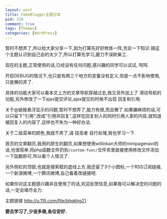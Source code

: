 ```yaml
--- 
layout: post
title: FakeBlogger主题分享
pid: 219
comment: true
tags: [Themes]
categories: [WordPress]
---
```

暂时不想弄了,所以给大家分享一下,因为打算先好好修炼一阵,充实一下知识.搞这个主题认识到自己会的太少了,所以打算先学习,磨刀不误砍柴工.

现在的主题,正常使用的话,已经没有任何问题,感兴趣的同学可以试试, 呵呵.

开启DEBUG的情况下,也只是有两三个地方的变量没有定义,但是一点不影响使用,只是懒的弄了.

具体的功能大家可以看本文上方的文章导航穿越过去,我又另外加上了 滑动导航的功能,另外修改了一下ajax提交评论,ajax提交的时候不出现 回复和引用.

关于@链接悬浮显示的问题,暂时不想弄了,能力有限,而且懒了.如果嫌麻烦的话,可以只留下"引用",改成"引用并回复",这样在回复别人的同时引用人家的内容,就知道被回复人的内容了.这样也不失为一种好办法.

关于二级菜单的颜色,我就不弄了,请 技高者 自行处理,我也学习一下.

首页的文章翻页,我用的原生的翻页,如果想使用willinkan大师的minipagenavi的话,也很简单,将php函数文件扔到`/custom-func/`文件夹里直接使用修改文件添加一下函数即可.所以看个人情况了.

另外侧栏的顶部,也就是搜索框的虚线上方,我还留了3个小图标,一个RSS订阅链接,一个新浪微博,一个腾讯微博,自己看着改链接吧.

如果你对这主题感兴趣并且使用了的话,欢迎反馈信息,如果我可以解决您的问题的话,一定会竭尽全力.

主题链接 <http://u.115.com/file/bhqkhg21>

__要去学习了,少说多做,各位安好.__
